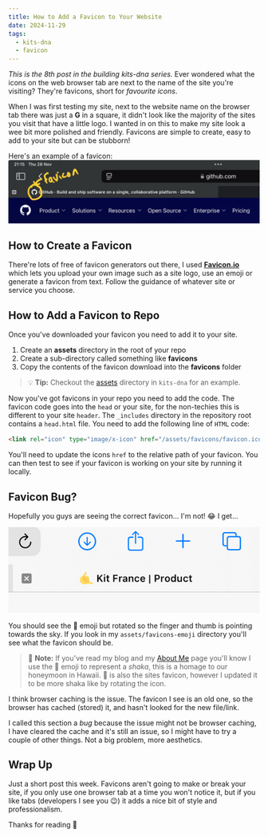 ```yaml
---
title: How to Add a Favicon to Your Website
date: 2024-11-29
tags:
  - kits-dna
  - favicon
---
```

*This is the 8th post in the building kits-dna series.* Ever wondered what the icons on the web browser tab are next to the name of the site you're visiting? They're favicons, short for *favourite icons*.

When I was first testing my site, next to the website name on the browser tab there was just a **G** in a square, it didn't look like the majority of the sites you visit that have a little logo. I wanted in on this to make my site look a wee bit more polished and friendly. Favicons are simple to create, easy to add to your site but can be stubborn!

Here's an example of a favicon:
![Screenshot of a favicon on a browser tab](/assets/screenshots/favicon.jpeg)

## How to Create a Favicon

There're lots of free of favicon generators out there, I used [**Favicon.io**](https://favicon.io/) which lets you upload your own image such as a site logo, use an emoji or generate a favicon from text. Follow the guidance of whatever site or service you choose.

## How to Add a Favicon to Repo

Once you've downloaded your favicon you need to add it to your site.

1. Create an **assets** directory in the root of your repo
2. Create a sub-directory called something like **favicons**
3. Copy the contents of the favicon download into the **favicons** folder

> :bulb: **Tip:** Checkout the [assets](https://github.com/makendon/kits-dna/tree/main/assets) directory in `kits-dna` for an example.

Now you've got favicons in your repo you need to add the code. The favicon code goes into the `head` or your site, for the non-techies this is different to your site `header`. The `_includes` directory in the repository root contains a `head.html` file. You need to add the following line of `HTML` code:

```html
<link rel="icon" type="image/x-icon" href="/assets/favicons/favicon.ico">
```

You'll need to update the icons `href` to the relative path of your favicon. You can then test to see if your favicon is working on your site by running it locally.

## Favicon Bug?

Hopefully you guys are seeing the correct favicon... I'm not! :joy: I get...

![Screenshot of kits-dna favicon bug](/assets/screenshots/kitsdna-favicon-old.jpeg)

You should see the :call_me_hand: emoji but rotated so the finger and thumb is pointing towards the sky. If you look in my `assets/favicons-emoji` directory you'll see what the favicon should be.

> :memo: **Note:** If you've read my blog and my [About Me](/about) page you'll know I use the :call_me_hand: emoji to represent a *shaka*, this is a homage to our honeymoon in Hawaii. :call_me_hand: is also the sites favicon, however I updated it to be more shaka like by rotating the icon.

I think browser caching is the issue. The favicon I see is an old one, so the browser has cached (stored) it, and hasn't looked for the new file/link.

I called this section a *bug* because the issue might not be browser caching, I have cleared the cache and it's still an issue, so I might have to try a couple of other things. Not a big problem, more aesthetics.

## Wrap Up

Just a short post this week. Favicons aren't going to make or break your site, if you only use one browser tab at a time you won't notice it, but if you like tabs (developers I see you :wink:) it adds a nice bit of style and professionalism.

Thanks for reading :call_me_hand:
